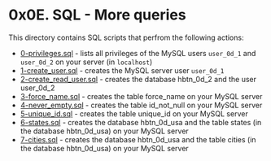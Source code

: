 # 0x0E. SQL - More queries
This directory contains  SQL scripts that perfrom the following actions:
- [0-privileges.sql](0-privileges.sql) - lists all privileges of the MySQL users `user_0d_1` and `user_0d_2` on your server (in `localhost`)
- [1-create_user.sql](1-create_user.sql) - creates the MySQL server user `user_0d_1`
- [2-create_read_user.sql](2-create_read_user.sql) - creates the database hbtn_0d_2 and the user user_0d_2
- [3-force_name.sql](3-force_name.sql) - creates the table force_name on your MySQL server
- [4-never_empty.sql](4-never_empty.sql) - creates the table id_not_null on your MySQL server
- [5-unique_id.sql](5-unique_id.sql) - creates the table unique_id on your MySQL server
- [6-states.sql](6-states.sql) - creates the database hbtn_0d_usa and the table states (in the database hbtn_0d_usa) on your MySQL server
- [7-cities.sql](7-cities.sql) - creates the database hbtn_0d_usa and the table cities (in the database hbtn_0d_usa) on your MySQL server